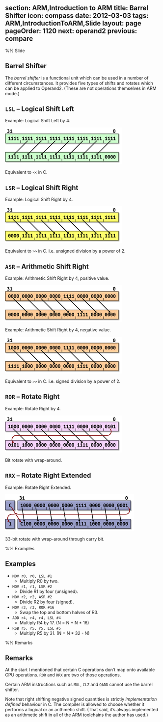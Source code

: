 section: ARM,Introduction to ARM
title: Barrel Shifter
icon: compass
date: 2012-03-03
tags: ARM,IntroductionToARM,Slide
layout: page
pageOrder: 1120
next: operand2
previous: compare
----

%% Slide
  
## Barrel Shifter

The *barrel shifter* is a functional unit which can be used in a number of different circumstances. It provides five types of shifts and rotates which can be applied to Operand2. (These are not operations themselves in ARM mode.)

## `LSL` – Logical Shift Left

Example: Logical Shift Left by 4.

<img alt="LSL diagram." src="img/dia/barrel-lsl.png" srcset="img/dia/barrel-lsl@2x.png 2x, img/dia/barrel-lsl@3x.png 3x">

Equivalent to `<<` in C.

## `LSR` – Logical Shift Right

Example: Logical Shift Right by 4.

<img alt="LSR diagram." src="img/dia/barrel-lsr.png" srcset="img/dia/barrel-lsr@2x.png 2x, img/dia/barrel-lsr@3x.png 3x">

Equivalent to `>>` in C. i.e. unsigned division by a power of 2.

## `ASR` – Arithmetic Shift Right

Example: Arithmetic Shift Right by 4, positive value.

<img alt="ASR shifting in zero diagram." src="img/dia/barrel-asr0.png" srcset="img/dia/barrel-asr0@2x.png 2x, img/dia/barrel-asr0@3x.png 3x">

Example: Arithmetic Shift Right by 4, negative value.

<img alt="ASR shifting in one diagram." src="img/dia/barrel-asr1.png" srcset="img/dia/barrel-asr1@2x.png 2x, img/dia/barrel-asr1@3x.png 3x">

Equivalent to `>>` in C. i.e. signed division by a power of 2.

## `ROR` – Rotate Right

Example: Rotate Right by 4.

<img alt="ROR diagram." src="img/dia/barrel-ror.png" srcset="img/dia/barrel-ror@2x.png 2x, img/dia/barrel-ror@3x.png 3x">

Bit rotate with wrap-around.	

## `RRX` – Rotate Right Extended

Example: Rotate Right Extended.

<img alt="RRX diagram." src="img/dia/barrel-rrx.png" srcset="img/dia/barrel-rrx@2x.png 2x, img/dia/barrel-rrx@3x.png 3x">

33-bit rotate with wrap-around through carry bit.
  
%% Examples
  
## Examples

* `MOV r0, r0, LSL #1`
  * Multiply R0 by two.
* `MOV r1, r1, LSR #2`
  * Divide R1 by four (unsigned).
* `MOV r2, r2, ASR #2`
  * Divide R2 by four (signed).
* `MOV r3, r3, ROR #16`
  * Swap the top and bottom halves of R3.
* `ADD r4, r4, r4, LSL #4`
  * Multiply R4 by 17. (N = N + N * 16)
* `RSB r5, r5, r5, LSL #5`
  * Multiply R5 by 31. (N = N * 32 - N)

%% Remarks
  
## Remarks

At the start I mentioned that certain C operations don’t map onto available CPU operations. `ROR` and `RRX` are two of those operations.

Certain ARM instructions such as `MUL`, `CLZ` and `QADD` cannot use the barrel shifter.

Note that right shifting negative signed quantities is strictly *implementation defined* behaviour in C. The compiler is allowed to choose whether it performs a logical or an arithmetic shift. (That said, it’s always implemented as an arithmetic shift in all of the ARM toolchains the author has used.)
